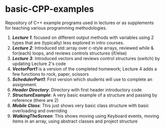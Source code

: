 # basic-CPP-examples
Repository of C++ example programs used in lectures or as supplements for teaching various programming methodologies.

1. ***Lecture 1***: focused on different output methods with variables using 2 types that are (typically) less explored in intro courses.
2. ***Lecture 2***: Introduced std::array over c-style arrays, reviewed while & for(each) loops, and reviews controls structures (if/else)
3. ***Lecture 3***: Introduced vectors and reviews control structures (switch) by updating Lecture 2's code
4. ***VectorPart1*** is a version of the completed homework; Lecture 4 adds a few functions to rock, paper, scissors
5. ***SchedulerPart1***: First version which students will use to complete an assignment.
6. ***Header Directory***: Directory with first header introductory code
7. ***StructureExample***: A very basic example of a structure and passing by reference (there are 2)
8. ***Mobile Class***: This just shows very basic class structure with basic overloading and overriding
9. ***WalkingTheScreen***: This shows moving using Keyboard events, moving items in an array, using abstract classes and project structure

